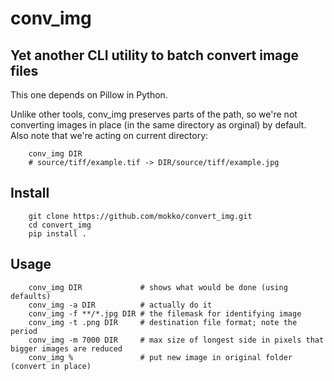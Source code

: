 # conv_img 
## Yet another CLI utility to batch convert image files

This one depends on Pillow in Python. 

Unlike other tools, conv_img preserves parts of the path, so we're not converting
images in place (in the same directory as orginal) by default. Also note that we're 
acting on current directory:
```
	conv_img DIR
	# source/tiff/example.tif -> DIR/source/tiff/example.jpg
```
## Install
```
	git clone https://github.com/mokko/convert_img.git
	cd convert_img
	pip install .
```


## Usage
```
	conv_img DIR             # shows what would be done (using defaults)
	conv_img -a DIR          # actually do it 
	conv_img -f **/*.jpg DIR # the filemask for identifying image
	conv_img -t .png DIR     # destination file format; note the period
	conv_img -m 7000 DIR     # max size of longest side in pixels that bigger images are reduced
	conv_img %				 # put new image in original folder (convert in place)
```

